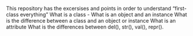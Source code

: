 This repository has the excersises and points in order to understand
“first-class everything”
What is a class - What is an object and an instance
What is the difference between a class and an object or instance
What is an attribute
What is the differences between del(), str(), val(), repr().
